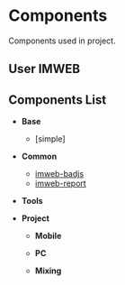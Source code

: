 # Components
Components used in project.

## User IMWEB

## Components List

+	**Base**

	+	[simple]
	
+	**Common**

	+	[imweb-badjs](https://github.com/imweb/Components/tree/master/common/imweb-badjs)
	+	[imweb-report](https://github.com/imweb/Components/tree/master/common/imweb-report)

+	**Tools**

+	**Project**

	+	**Mobile**

	+	**PC**

	+	**Mixing**
